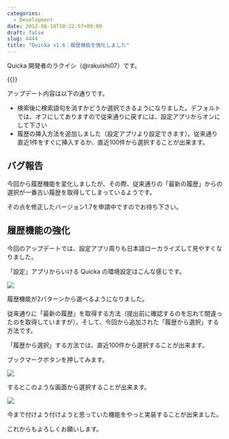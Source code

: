 ```yaml
---
categories:
  - Development
date: 2012-08-18T10:22:57+09:00
draft: false
slug: 4444
title: "Quicka v1.6：履歴機能を強化しました"
---
```


Quicka 開発者のラクイシ（@rakuishi07）です。

{{<app id="511606108" title="Quicka 1.5（￥85）" src="http://a5.mzstatic.com/us/r1000/067/Purple/v4/8b/0f/8d/8b0f8d9e-83f6-3a80-3b09-cea66e385703/mza_3687391537383478282.100x100-75.png">}}

アップデート内容は以下の通りです。

* 検索後に検索語句を消すかどうか選択できるようになりました。デフォルトでは、オフにしてありますので従来通りに戻すには、設定アプリからオンにして下さい
* 履歴の挿入方法を追加しました（設定アプリより設定できます）。従来通り直近1件をすぐに挿入するか、直近100件から選択することが出来ます。

## バグ報告

今回から履歴機能を変化しましたが、その際、従来通りの「最新の履歴」からの選択が一番古い履歴を取得してしまっているようです。

その点を修正したバージョン1.7を申請中ですのでお待ち下さい。

## 履歴機能の強化

今回のアップデートでは、設定アプリ周りも日本語ローカライズして見やすくなりました。

「設定」アプリからいける Quicka の環境設定はこんな感じです。

![](/images/2012/08/4444_1.png)

履歴機能が2パターンから選べるようになりました。

従来通りに「最新の履歴」を取得する方法（提出前に確認するのを忘れて間違ったのを取得していますが）。そして、今回から追加された「履歴から選択」する方法です。

「履歴から選択」する方法では、直近100件から選択することが出来ます。

ブックマークボタンを押してみます。

![](/images/2012/08/4444_2.png)

するとこのような画面から選択することが出来ます。

![](/images/2012/08/4444_3.png)

今まで付けよう付けようと思っていた機能をやっと実装することが出来ました。

これからもよろしくお願いします。
